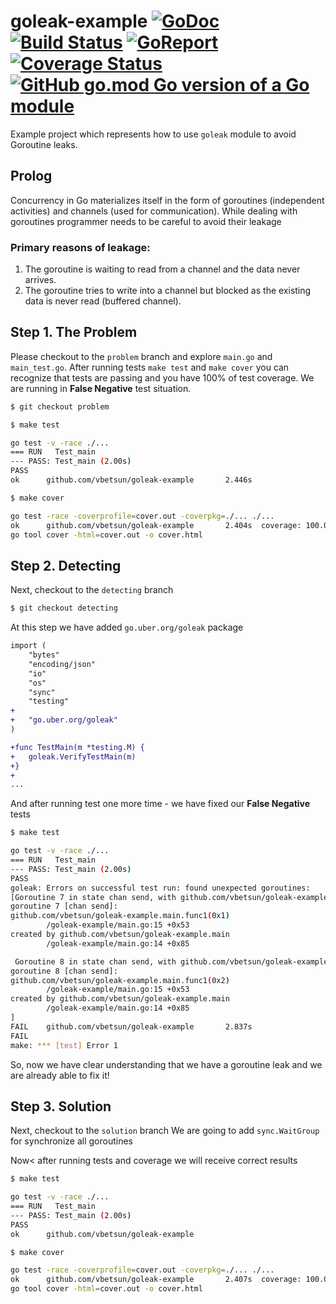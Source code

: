 # goleak-example [![GoDoc][doc-img]][doc] [![Build Status][ci-img]][ci] [![GoReport][report-img]][report] [![Coverage Status][cov-img]][cov] [![GitHub go.mod Go version of a Go module][version-img]][version]

Example project which represents how to use `goleak` module to avoid Goroutine leaks.

## Prolog

Concurrency in Go materializes itself in the form of goroutines (independent activities) and channels (used for communication). While dealing with goroutines programmer needs to be careful to avoid their leakage

### Primary reasons of leakage:

1. The goroutine is waiting to read from a channel and the data never arrives.
2. The goroutine tries to write into a channel but blocked as the existing data is never read (buffered channel).

## Step 1. The Problem

Please checkout to the `problem` branch and explore `main.go` and `main_test.go`.
After running tests `make test` and `make cover` you can recognize that tests are passing and you have 100% of test coverage.
We are running in **False Negative** test situation.

```sh
$ git checkout problem

$ make test

go test -v -race ./...
=== RUN   Test_main
--- PASS: Test_main (2.00s)
PASS
ok      github.com/vbetsun/goleak-example       2.446s

$ make cover

go test -race -coverprofile=cover.out -coverpkg=./... ./...
ok      github.com/vbetsun/goleak-example       2.404s  coverage: 100.0% of statements in ./...
go tool cover -html=cover.out -o cover.html
```

## Step 2. Detecting

Next, checkout to the `detecting` branch 

```sh
$ git checkout detecting
```

At this step we have added `go.uber.org/goleak` package

```diff
import (
	"bytes"
	"encoding/json"
	"io"
	"os"
	"sync"
	"testing"
+
+	"go.uber.org/goleak"
)

+func TestMain(m *testing.M) {
+	goleak.VerifyTestMain(m)
+}
+
...
```
And after running test one more time - we have fixed our **False Negative** tests

```sh
$ make test

go test -v -race ./...
=== RUN   Test_main
--- PASS: Test_main (2.00s)
PASS
goleak: Errors on successful test run: found unexpected goroutines:
[Goroutine 7 in state chan send, with github.com/vbetsun/goleak-example.main.func1 on top of the stack:
goroutine 7 [chan send]:
github.com/vbetsun/goleak-example.main.func1(0x1)
        /goleak-example/main.go:15 +0x53
created by github.com/vbetsun/goleak-example.main
        /goleak-example/main.go:14 +0x85

 Goroutine 8 in state chan send, with github.com/vbetsun/goleak-example.main.func1 on top of the stack:
goroutine 8 [chan send]:
github.com/vbetsun/goleak-example.main.func1(0x2)
        /goleak-example/main.go:15 +0x53
created by github.com/vbetsun/goleak-example.main
        /goleak-example/main.go:14 +0x85
]
FAIL    github.com/vbetsun/goleak-example       2.837s
FAIL
make: *** [test] Error 1
```
So, now we have clear understanding that we have a goroutine leak and we are already able to fix it!

## Step 3. Solution

Next, checkout to the `solution` branch 
We are going to add `sync.WaitGroup` for synchronize all goroutines

Now< after running tests and coverage we will receive correct results

```sh
$ make test

go test -v -race ./...
=== RUN   Test_main
--- PASS: Test_main (2.00s)
PASS
ok      github.com/vbetsun/goleak-example 

$ make cover

go test -race -coverprofile=cover.out -coverpkg=./... ./...
ok      github.com/vbetsun/goleak-example       2.407s  coverage: 100.0% of statements in ./...
go tool cover -html=cover.out -o cover.html
```

[doc-img]: https://pkg.go.dev/badge/github.com/vbetsun/goleak-example?status.svg
[doc]: https://pkg.go.dev/github.com/vbetsun/goleak-example
[ci-img]: https://github.com/vbetsun/goleak-example/actions/workflows/ci.yml/badge.svg
[ci]: https://github.com/vbetsun/goleak-example/actions/workflows/ci.yml
[report-img]: https://goreportcard.com/badge/github.com/vbetsun/goleak-example
[report]: https://goreportcard.com/report/github.com/vbetsun/goleak-example
[cov-img]: https://codecov.io/gh/vbetsun/goleak-example/branch/master/graph/badge.svg
[cov]: https://codecov.io/gh/vbetsun/goleak-example
[version-img]: https://img.shields.io/github/go-mod/go-version/vbetsun/goleak-example.svg
[version]: https://github.com/vbetsun/goleak-example


